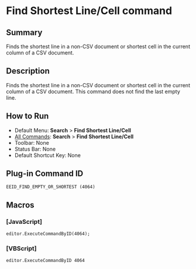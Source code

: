 # Find Shortest Line/Cell command

## Summary

Finds the shortest line in a non-CSV document or shortest cell in the current column of a CSV document.

## Description

Finds the shortest line in a non-CSV document or shortest cell in the current column of a CSV document. This command does not find the last empty line.

## How to Run

- Default Menu: **Search** \> **Find Shortest Line/Cell**
- [All Commands](../tools/all_commands): **Search**
\> **Find Shortest Line/Cell**
- Toolbar: None
- Status Bar: None
- Default Shortcut Key: None

## Plug-in Command ID

```
EEID_FIND_EMPTY_OR_SHORTEST (4064)```

## Macros

### \[JavaScript\]

```
editor.ExecuteCommandByID(4064);
```

### \[VBScript\]

```
editor.ExecuteCommandByID 4064
```
